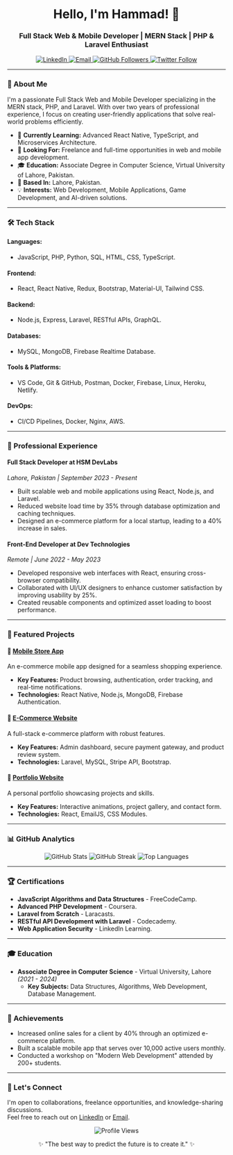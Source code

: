 <h1 align="center">Hello, I'm Hammad! 👋</h1>
<h3 align="center">Full Stack Web & Mobile Developer | MERN Stack | PHP & Laravel Enthusiast</h3>

<p align="center">
  <a href="https://www.linkedin.com/in/hammad-idrees-b268792b2/" target="_blank">
    <img src="https://img.shields.io/badge/LinkedIn-%230077B5.svg?style=for-the-badge&logo=linkedin&logoColor=white" alt="LinkedIn">
  </a>
  <a href="mailto:hammadicu@gmail.com" target="_blank">
    <img src="https://img.shields.io/badge/Email-%23D14836.svg?style=for-the-badge&logo=gmail&logoColor=white" alt="Email">
  </a>
  <a href="https://github.com/hammad837" target="_blank">
    <img src="https://img.shields.io/github/followers/hammad837?style=for-the-badge&logo=github&color=green" alt="GitHub Followers">
  </a>
  <a href="https://twitter.com/hammad_dev" target="_blank">
    <img src="https://img.shields.io/twitter/follow/hammad_dev?style=for-the-badge&logo=twitter&color=1DA1F2" alt="Twitter Follow">
  </a>
</p>

---

### 🌟 About Me

I'm a passionate Full Stack Web and Mobile Developer specializing in the MERN stack, PHP, and Laravel. With over two years of professional experience, I focus on creating user-friendly applications that solve real-world problems efficiently.

- 🌱 **Currently Learning:** Advanced React Native, TypeScript, and Microservices Architecture.
- 💼 **Looking For:** Freelance and full-time opportunities in web and mobile app development.
- 🎓 **Education:** Associate Degree in Computer Science, Virtual University of Lahore, Pakistan.
- 📍 **Based In:** Lahore, Pakistan.
- 💡 **Interests:** Web Development, Mobile Applications, Game Development, and AI-driven solutions.

---

### 🛠️ Tech Stack

#### **Languages:**
- JavaScript, PHP, Python, SQL, HTML, CSS, TypeScript.

#### **Frontend:**
- React, React Native, Redux, Bootstrap, Material-UI, Tailwind CSS.

#### **Backend:**
- Node.js, Express, Laravel, RESTful APIs, GraphQL.

#### **Databases:**
- MySQL, MongoDB, Firebase Realtime Database.

#### **Tools & Platforms:**
- VS Code, Git & GitHub, Postman, Docker, Firebase, Linux, Heroku, Netlify.

#### **DevOps:**
- CI/CD Pipelines, Docker, Nginx, AWS.

---

### 💼 Professional Experience

#### **Full Stack Developer at HSM DevLabs**  
*Lahore, Pakistan | September 2023 - Present*

- Built scalable web and mobile applications using React, Node.js, and Laravel.
- Reduced website load time by 35% through database optimization and caching techniques.
- Designed an e-commerce platform for a local startup, leading to a 40% increase in sales.

#### **Front-End Developer at Dev Technologies**  
*Remote | June 2022 - May 2023*

- Developed responsive web interfaces with React, ensuring cross-browser compatibility.
- Collaborated with UI/UX designers to enhance customer satisfaction by improving usability by 25%.
- Created reusable components and optimized asset loading to boost performance.

---

### 🚀 Featured Projects

#### 📱 **[Mobile Store App](https://github.com/hammad837/mobilestore)**  
An e-commerce mobile app designed for a seamless shopping experience.

- **Key Features:** Product browsing, authentication, order tracking, and real-time notifications.
- **Technologies:** React Native, Node.js, MongoDB, Firebase Authentication.

#### 🛒 **[E-Commerce Website](https://github.com/hammad837/ecommerce-site)**  
A full-stack e-commerce platform with robust features.

- **Key Features:** Admin dashboard, secure payment gateway, and product review system.
- **Technologies:** Laravel, MySQL, Stripe API, Bootstrap.

#### 🔗 **[Portfolio Website](https://hammad.icu)**  
A personal portfolio showcasing projects and skills.

- **Key Features:** Interactive animations, project gallery, and contact form.
- **Technologies:** React, EmailJS, CSS Modules.

---

### 📊 GitHub Analytics

<p align="center">
  <img src="https://github-readme-stats.vercel.app/api?username=hammad837&show_icons=true&theme=radical" alt="GitHub Stats">
  <img src="https://github-readme-streak-stats.herokuapp.com/?user=hammad837&theme=radical" alt="GitHub Streak">
  <img src="https://github-readme-stats.vercel.app/api/top-langs/?username=hammad837&layout=compact&theme=radical" alt="Top Languages">
</p>

---

### 🏆 Certifications

- **JavaScript Algorithms and Data Structures** - FreeCodeCamp.  
- **Advanced PHP Development** - Coursera.  
- **Laravel from Scratch** - Laracasts.  
- **RESTful API Development with Laravel** - Codecademy.  
- **Web Application Security** - LinkedIn Learning.

---

### 🎓 Education

- **Associate Degree in Computer Science** - Virtual University, Lahore _(2021 - 2024)_
  - **Key Subjects:** Data Structures, Algorithms, Web Development, Database Management.

---

### 🏅 Achievements

- Increased online sales for a client by 40% through an optimized e-commerce platform.
- Built a scalable mobile app that serves over 10,000 active users monthly.
- Conducted a workshop on "Modern Web Development" attended by 200+ students.

---

### 💬 Let's Connect

I'm open to collaborations, freelance opportunities, and knowledge-sharing discussions.  
Feel free to reach out on [LinkedIn](https://www.linkedin.com/in/hammad-idrees-b268792b2/) or [Email](mailto:hammadicu@gmail.com).

<p align="center">
  <img src="https://komarev.com/ghpvc/?username=hammad837&style=flat-square&color=blue" alt="Profile Views">
</p>

<p align="center">✨ "The best way to predict the future is to create it." ✨</p>
